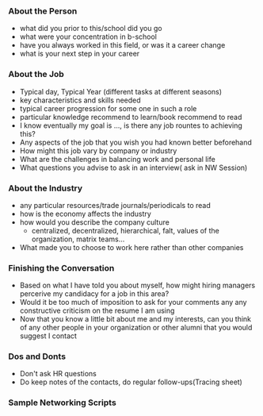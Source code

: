 ### About the Person

* what did you prior to this/school did you go
* what were your concentration in b-school
* have you always worked in this field, or was it a career change 
* what is your next step in your career

### About the Job

* Typical day, Typical Year \(different tasks at different seasons\)
* key characteristics and skills needed
* typical career progression for some one in such a role
* particular knowledge recommend to learn/book recommend to read
* I know eventually my goal is ..., is there any job rountes to achieving this?
* Any aspects of the job that you wish you had known better beforehand
* How might this job vary by company or industry
* What are the challenges in balancing work and personal life
* What questions you advise to ask in an interview\( ask in NW Session\)



### About the Industry

* any particular resources/trade journals/periodicals to read
* how is the economy affects the industry
* how would you describe the company culture
  * centralized, decentralized, hierarchical, falt, values of the organization, matrix teams...
* What made you to choose to work here rather than other companies



### Finishing the Conversation

* Based on what I have told you about myself, how might hiring managers percerive my candidacy for a job in this area?
* Would it be too much of imposition to ask for your comments any any constructive criticism on the resume I am using
* Now that you know a little bit about me and my interests, can you think of any other people in your organization or other alumni that you would suggest I contact

### Dos and Donts

* Don't ask HR questions
* Do keep notes of the contacts, do regular follow-ups\(Tracing sheet\)



### Sample Networking Scripts





